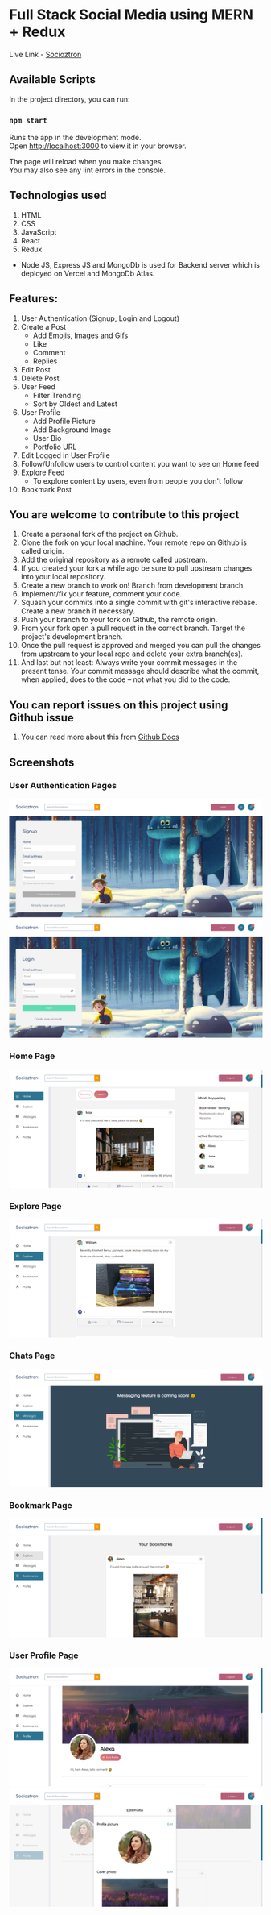 # Full Stack Social Media using MERN + Redux

Live Link - [Socioztron](https://socioztron-dev-branch.netlify.app/)

## Available Scripts

In the project directory, you can run:

### `npm start`

Runs the app in the development mode.\
Open [http://localhost:3000](http://localhost:3000) to view it in your browser.

The page will reload when you make changes.\
You may also see any lint errors in the console.

## Technologies used 
1. HTML
2. CSS
3. JavaScript
4. React
5. Redux

- Node JS, Express JS and MongoDb is used for Backend server which is deployed on Vercel and MongoDb Atlas.

## Features:
1. User Authentication (Signup, Login and Logout)
2. Create a Post
   - Add Emojis, Images and Gifs
   - Like 
   - Comment
   - Replies
3. Edit Post
4. Delete Post
5. User Feed 
   - Filter Trending
   - Sort by Oldest and Latest
6. User Profile
   - Add Profile Picture
   - Add Background Image
   - User Bio
   - Portfolio URL
7. Edit Logged in User Profile
8. Follow/Unfollow users to control content you want to see on Home feed
9. Explore Feed
   - To explore content by users, even from people you don't follow
10. Bookmark Post

## You are welcome to contribute to this project 
1. Create a personal fork of the project on Github.
2. Clone the fork on your local machine. Your remote repo on Github is called origin.
3. Add the original repository as a remote called upstream.
4. If you created your fork a while ago be sure to pull upstream changes into your local repository.
5. Create a new branch to work on! Branch from development branch.
6. Implement/fix your feature, comment your code.
7. Squash your commits into a single commit with git's interactive rebase. Create a new branch if necessary.
8. Push your branch to your fork on Github, the remote origin.
9. From your fork open a pull request in the correct branch. Target the project's development branch.
10. Once the pull request is approved and merged you can pull the changes from upstream to your local repo and delete your extra branch(es).
11. And last but not least: Always write your commit messages in the present tense. Your commit message should describe what the commit, when applied, does to the code – not what you did to the code.

## You can report issues on this project using Github issue 
1. You can read more about this from [Github Docs](https://docs.github.com/en/issues/tracking-your-work-with-issues/creating-an-issue)

## Screenshots

### User Authentication Pages
![](https://github.com/Naman-Saxena1/Socioztron-Social_Media/blob/development/src/assets/screenshots/AuthPage-1.PNG)
![](https://github.com/Naman-Saxena1/Socioztron-Social_Media/blob/development/src/assets/screenshots/AuthPage-2.PNG)

### Home Page
![](https://github.com/Naman-Saxena1/Socioztron-Social_Media/blob/development/src/assets/screenshots/HomePage-1.PNG)

### Explore Page
![](https://github.com/Naman-Saxena1/Socioztron-Social_Media/blob/development/src/assets/screenshots/ExplorePage-1.PNG)

### Chats Page
![](https://github.com/Naman-Saxena1/Socioztron-Social_Media/blob/development/src/assets/screenshots/MessagesPage-1.PNG)

### Bookmark Page
![](https://github.com/Naman-Saxena1/Socioztron-Social_Media/blob/development/src/assets/screenshots/BookmarksPage-1.PNG)

### User Profile Page
![](https://github.com/Naman-Saxena1/Socioztron-Social_Media/blob/development/src/assets/screenshots/UserProfilePage-1.PNG)
![](https://github.com/Naman-Saxena1/Socioztron-Social_Media/blob/development/src/assets/screenshots/EditProfileModal-1.PNG)
